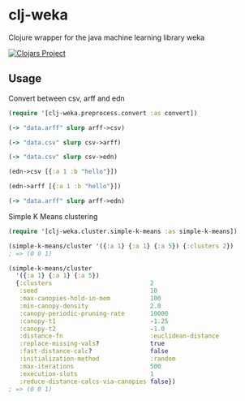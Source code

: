 # clj-weka

Clojure wrapper for the java machine learning library weka

[![Clojars Project](https://img.shields.io/clojars/v/clj-weka.svg)](https://clojars.org/clj-weka)

## Usage

Convert between csv, arff and edn

```clojure
(require '[clj-weka.preprocess.convert :as convert])

(-> "data.arff" slurp arff->csv)

(-> "data.csv" slurp csv->arff)

(-> "data.csv" slurp csv->edn)

(edn->csv [{:a 1 :b "hello"}])

(edn->arff [{:a 1 :b "hello"}])

(-> "data.arff" slurp arff->edn)
```

Simple K Means clustering

```clojure
(require '[clj-weka.cluster.simple-k-means :as simple-k-means])

(simple-k-means/cluster '({:a 1} {:a 1} {:a 5}) {:clusters 2})
; => (0 0 1)

(simple-k-means/cluster 
  '({:a 1} {:a 1} {:a 5})
  {:clusters                           2
   :seed                               10
   :max-canopies-hold-in-mem           100
   :min-canopy-density                 2.0
   :canopy-periodic-pruning-rate       10000
   :canopy-t1                          -1.25
   :canopy-t2                          -1.0
   :distance-fn                        :euclidean-distance
   :replace-missing-vals?              true
   :fast-distance-calc?                false
   :initialization-method              :random
   :max-iterations                     500
   :execution-slots                    1
   :reduce-distance-calcs-via-canopies false})
; => (0 0 1)
```
